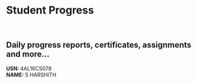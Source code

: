 # Student Progress
<br>

## Daily progress reports, certificates, assignments and more...

<b> USN: </b> 4AL16CS078  <br>
<b> NAME: </b>  S HARSHITH
